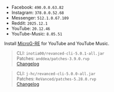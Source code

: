 - Facebook: `490.0.0.63.82`  
- Instagram: `378.0.0.52.68`  
- Messenger: `512.1.0.67.109`  
- Reddit: `2025.12.1`  
- YouTube: `20.12.46`  
- YouTube-Music: `8.05.51`  

Install [MicroG-RE](https://github.com/WSTxda/MicroG-RE/releases) for YouTube and YouTube Music.
  
> CLI: `inotia00/revanced-cli-5.0.1-all.jar`  
> Patches: `anddea/patches-3.9.0.rvp`  
[Changelog](https://github.com/anddea/revanced-patches/releases/tag/v3.9.0)

> CLI: `j-hc/revanced-cli-5.0.0-all.jar`  
> Patches: `ReVanced/patches-5.28.0.rvp`  
[Changelog](https://github.com/ReVanced/revanced-patches/releases/tag/v5.28.0)  
